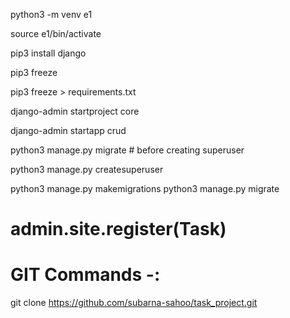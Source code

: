 python3 -m venv e1

source e1/bin/activate

pip3 install django



pip3 freeze

pip3 freeze > requirements.txt



django-admin startproject core

django-admin startapp crud  

python3 manage.py migrate # before creating superuser

python3 manage.py createsuperuser



python3 manage.py makemigrations
python3 manage.py migrate 

# admin.site.register(Task)



# GIT Commands -:

 git clone https://github.com/subarna-sahoo/task_project.git